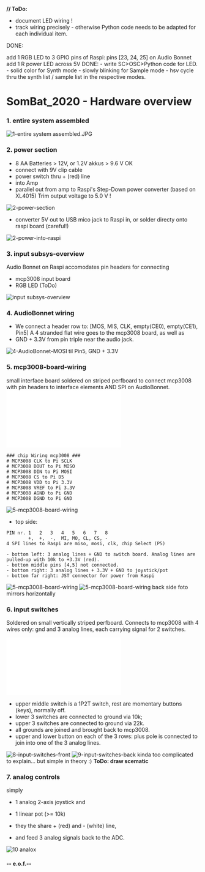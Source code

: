 **// ToDo:**
- document LED wiring !
- track wiring precisely - otherwise Python code needs to be adapted for each individual item. 


DONE: 

add 1 RGB LED to 3 GPIO pins of Raspi: pins [23, 24, 25] on Audio Bonnet
add 1 R power LED across 5V
DONE:
	- write SC>OSC>Python code for LED. 
    - solid color for Synth mode
    - slowly blinking for Sample mode
    - hsv cycle thru the synth list / sample list in the respective modes. 


# SomBat_2020 - Hardware overview


### 1. entire system assembled
 
![1-entire system assembled.JPG](fotos/1-entire-system-assembled.JPG)

### 2. power section

- 8 AA Batteries > 12V, or 1.2V akkus > 9.6 V OK
- connect with 9V clip cable
- power switch thru + (red) line
- into Amp 
- parallel out from amp to Raspi's Step-Down power converter (based on XL4015) Trim output voltage to 5.0 V !

![2-power-section](fotos/2-power-section.JPG)

- converter 5V out to USB mico jack to Raspi in, or solder directy onto raspi board (careful!)

![2-power-into-raspi](fotos/2-power-into-raspi.JPG)



### 3. input subsys-overview

Audio Bonnet on Raspi accomodates pin headers for connecting 
- mcp3008 input board
- RGB LED (ToDo)

![input subsys-overview](fotos/3-input-subsys-overview.JPG)

### 4. AudioBonnet wiring

- We connect a header row to:
[MOS, MIS, CLK, empty(CE0), empty(CE1), Pin5]
A 4 stranded flat wire goes to the mcp3008 board, as well as
- GND + 3.3V from pin triple near the audio jack. 

![4-AudioBonnet-MOSI til Pin5, GND + 3.3V](fotos/4-AudioBonnet.JPG)

### 5. mcp3008-board-wiring

small interface board soldered on striped perfboard to connect mcp3008 with pin headers to interface elements AND SPI on AudioBonnet. 
![5-mcp3008-board-wiring](fotos/ADCblock.pdf)

	### chip Wiring mcp3008 ###
	# MCP3008 CLK to Pi SCLK
    # MCP3008 DOUT to Pi MISO
    # MCP3008 DIN to Pi MOSI
    # MCP3008 CS to Pi D5
    # MCP3008 VDD to Pi 3.3V
    # MCP3008 VREF to Pi 3.3V
    # MCP3008 AGND to Pi GND
    # MCP3008 DGND to Pi GND

![5-mcp3008-board-wiring](fotos/5-mcp3008-board-wiring.JPG)




- top side: 
````
PIN nr.	1   2   3   4   5   6   7   8		
		+,  +,  -,  MI, MO, CL, CS, -	
4 SPI lines to Raspi are miso, mosi, clk, chip Select (P5)

- bottom left: 3 analog lines + GND to switch board. Analog lines are pulled-up with 10k to +3.3V (red).
- bottom middle pins [4,5] not connected. 
- bottom right: 3 analog lines + 3.3V + GND to joystick/pot
- bottom far right: JST connector for power from Raspi
````
![5-mcp3008-board-wiring](fotos/6-mcp3008-board-closeup.JPG)
![5-mcp3008-board-wiring](fotos/7-mcp3008-board-back.JPG)
back side foto mirrors horizontally


### 6. input switches
Soldered on small vertically striped perfboard. 
Connects to mcp3008 with 4 wires only: gnd and 3 analog lines, each carrying signal for 2 switches. 

![8-input-switches-front](fotos/BUTTONblock.pdf)

- upper middle switch is a 1P2T switch, rest are momentary buttons (keys), normally off. 
- lower 3 switches are connected to ground via 10k; 
- upper 3 switches are connected to ground via 22k. 
- all grounds are joined and brought back to mcp3008. 
- upper and lower button on each of the 3 rows: plus pole is connected to join into one of the 3 analog lines. 

![8-input-switches-front](fotos/8-input-switches-front.JPG)
![9-input-switches-back](fotos/9-input-switches-back.JPG)
kinda too complicated to explain... but simple in theory :) 
**ToDo: draw scematic**


### 7. analog controls
simply
- 1 analog 2-axis joystick and
- 1 linear pot (>= 10k)

- they the share + (red) and - (white) line, 
- and feed 3 analog signals back to the ADC.

![10 analox](fotos/10-analog-controls.JPG)


#### -- e.o.f.--